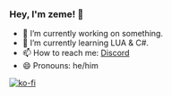 ### Hey, I'm zeme! 👋

- 🔭 I’m currently working on something.
- 🌱 I’m currently learning LUA & C#.
- 📫 How to reach me: [Discord](https://discord.com/users/544907492342366229)
- 😄 Pronouns: he/him


[![ko-fi](https://ko-fi.com/img/githubbutton_sm.svg)](https://ko-fi.com/B0B35MG9U)
